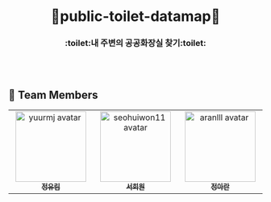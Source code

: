 # <div align=center>:gem:public-toilet-datamap:gem:</div>

  </h1>
  <h3><div align=center>:toilet:내 주변의 공공화장실 찾기:toilet:</div>
</h3>
</div>

<br><br>

## 👋 Team Members

<table align="center">
  <tr>
    <td align="center" width="180">
      <a href="https://github.com/yuurmj">
        <img src="https://github.com/yuurmj.png?size=140" alt="yuurmj avatar" width="140" />
        <div><sub><b>정유림</b></sub></div>
      </a>
    </td>
    <td align="center" width="180">
      <a href="https://github.com/seohuiwon11">
        <img src="https://github.com/seohuiwon11.png?size=140" alt="seohuiwon11 avatar" width="140" />
        <div><sub><b>서희원</b></sub></div>
      </a>
    </td>
     <td align="center" width="180">
      <a href="https://github.com/USER3">
        <img src="https://github.com/aranlll.png?size=140" alt="aranlll avatar" width="140" />
        <div><sub><b>정아란</b></sub></div>
      </a>
    </td>
  </tr>
</table>
